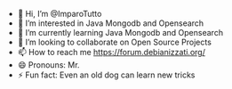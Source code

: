 - 👋 Hi, I’m @ImparoTutto
- 👀 I’m interested in Java Mongodb and Opensearch
- 🌱 I’m currently learning Java Mongodb and Opensearch
- 💞️ I’m looking to collaborate on Open Source Projects
- 📫 How to reach me https://forum.debianizzati.org/
- 😄 Pronouns: Mr.
- ⚡ Fun fact: Even an old dog can learn new tricks

